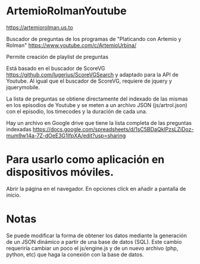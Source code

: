 # ArtemioRolmanYoutube
https://artemiorolman.us.to

Buscador de preguntas de los programas de "Platicando con Artemio y Rolman"
https://www.youtube.com/c/ArtemioUrbina/

Permite creación de playlist de preguntas

Está basado en el buscador de ScoreVG https://github.com/lugerius/ScoreVGSearch y adaptado para la API de Youtube.
Al igual que el buscador de ScoreVG, requiere de jquery y jquerymobile.

La lista de preguntas se obtiene directamente del indexado de las mismas en los episodios de Youtube y se meten a un archivo JSON (js/artrol.json) con el episodio, los timecodes y la duración de cada una.

Hay un archivo en Google drive que tiene la lista completa de las preguntas indexadas
https://docs.google.com/spreadsheets/d/1sC5BDaQklPzsLZiDoz-mum9w14a-7Z-dOeE3G1IfpXA/edit?usp=sharing


# Para usarlo como aplicación en dispositivos móviles.

Abrir la página en el navegador. En opciones click en añadir a pantalla de inicio.

# Notas

Se puede modificar la forma de obtener los datos mediante la generación de un JSON dinámico a partir de una base de datos (SQL). Este cambio requeriría cambiar un poco el js/engine.js y de un nuevo archivo (php, python, etc) que haga la conexión con la base de datos.






